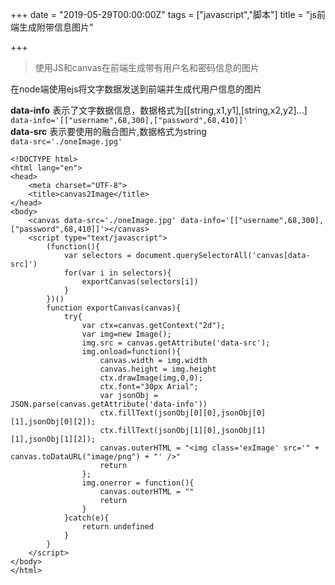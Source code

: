 +++
date = "2019-05-29T00:00:00Z"
tags = ["javascript","脚本"]
title = "js前端生成附带信息图片"

+++

> 使用JS和canvas在前端生成带有用户名和密码信息的图片<!--more-->

在node端使用ejs将文字数据发送到前端并生成代用户信息的图片  

**data-info** 表示了文字数据信息，数据格式为[[string,x1,y1],[string,x2,y2]...]   
`data-info='[["username",68,300],["password",68,410]]'`  
**data-src** 表示要使用的融合图片,数据格式为string  
`data-src='./oneImage.jpg'`
```
<!DOCTYPE html>
<html lang="en">
<head>
	<meta charset="UTF-8">
	<title>canvas2Image</title>
</head>
<body>
	<canvas data-src='./oneImage.jpg' data-info='[["username",68,300],["password",68,410]]'></canvas>
	<script type="text/javascript">
		(function(){
			var selectors = document.querySelectorAll('canvas[data-src]')
			for(var i in selectors){
				exportCanvas(selectors[i])
			}
		})()
		function exportCanvas(canvas){
			try{
				var ctx=canvas.getContext("2d");
				var img=new Image();
				img.src = canvas.getAttribute('data-src');
				img.onload=function(){
					canvas.width = img.width
					canvas.height = img.height
					ctx.drawImage(img,0,0);
					ctx.font="30px Arial";
					var jsonObj = JSON.parse(canvas.getAttribute('data-info'))
					ctx.fillText(jsonObj[0][0],jsonObj[0][1],jsonObj[0][2]);
					ctx.fillText(jsonObj[1][0],jsonObj[1][1],jsonObj[1][2]);
					canvas.outerHTML = "<img class='exImage' src='" + canvas.toDataURL("image/png") + "' />"
					return
				}; 
				img.onerror = function(){
					canvas.outerHTML = ""
					return
				}	
			}catch(e){
				return undefined
			}
		}
	</script>
</body>
</html>
```